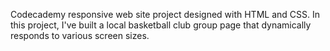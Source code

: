 Codecademy responsive web site project designed with HTML and CSS.
In this project, I've built a local basketball club group page that dynamically responds to various screen sizes.
